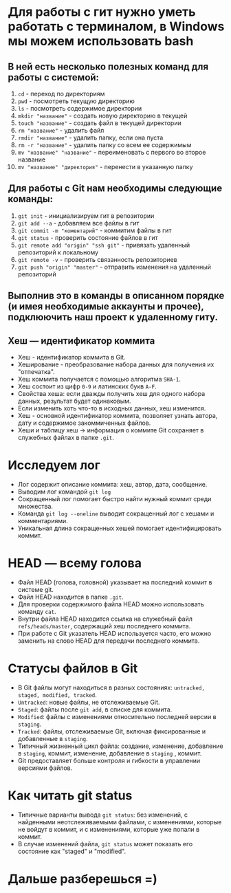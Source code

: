 # Для работы с гит нужно уметь работать с терминалом, в Windows мы можем использовать bash
## В ней есть несколько полезных команд для работы с системой:
1. ```cd``` - переход по директориям
2. ```pwd``` - посмотреть текущую директорию
3. ```ls``` - посмотреть содержимое директории
4. ```mkdir "название"``` - создать новую директорию в текущей
5. ```touch "название"``` - создать файл в текущей директории
6. ```rm "название"``` - удалить файл
7. ```rmdir "название"``` - удалить папку, если она пуста
8. ```rm -r "название"``` - удалить папку со всем ее содержимым
9. ```mv "название" "название"``` - переименовать с первого во второе название
10. ```mv "название" "директория"``` - перенести в указанную папку
## Для работы с Git нам необходимы следующие команды:
1. ```git init``` - инициализируем гит в репозитории
2. ```git add --a``` - добавляем все файлы в гит
3. ```git commit -m "коментарий"``` - коммитим файлы в гит
4. ```git status``` - проверить состояние файлов в гит
5. ```git remote add "origin" "ssh git"``` - привязать удаленный репозиторий к локальному
6. ```git remote -v``` - проверить связанность репозиториев
4. ```git push "origin" "master"``` - отправить изменения на удаленный репозиторий
## Выполнив это в команды в описанном порядке (и имея необходимые аккаунты и прочее), подклюючить наш проект к удаленному гиту.
## Хеш — идентификатор коммита
- Хеш - идентификатор коммита в Git.
- Хеширование - преобразование набора данных для получения их "отпечатка".
- Хеш коммита получается с помощью алгоритма ```SHA-1```.
- Хеш состоит из цифр ```0-9``` и латинских букв ```A-F```.
- Свойства хеша: если дважды получить хеш для одного набора данных, результат будет одинаковым.
- Если изменить хоть что-то в исходных данных, хеш изменится.
- Хеш - основной идентификатор коммита, позволяет узнать автора, дату и содержимое закоммиченных файлов.
- Хеши и таблицу хеш → информация о коммите Git сохраняет в служебных файлах в папке ```.git```.
# Исследуем лог
- Лог содержит описание коммита: хеш, автор, дата, сообщение.
- Выводим лог командой ```git log```
- Сокращенный лог помогает быстро найти нужный коммит среди множества.
- Команда ```git log --oneline``` выводит сокращенный лог с хешами и комментариями.
- Уникальная длина сокращенных хешей помогает идентифицировать коммит.
# HEAD — всему голова
- Файл HEAD (голова, головной) указывает на последний коммит в системе git.
- Файл HEAD находится в папке ```.git```.
- Для проверки содержимого файла HEAD можно использовать команду ```cat```.
- Внутри файла HEAD находится ссылка на служебный файл ```refs/heads/master```, содержащий хеш последнего коммита.
- При работе с Git указатель HEAD используется часто, его можно заменить на слово HEAD для передачи последнего коммита.
# Статусы файлов в Git
- В Git файлы могут находиться в разных состояниях: ```untracked, staged, modified, tracked```.
- ``Untracked``: новые файлы, не отслеживаемые Git.
- ``Staged``: файлы после ```git add```, в списке для коммита.
- ``Modified``: файлы с изменениями относительно последней версии в ```staging```.
- ``Tracked``: файлы, отслеживаемые Git, включая фиксированные и добавленные в ```staging```.
- Типичный жизненный цикл файла: создание, изменение, добавление в ```staging```, коммит, изменение, добавление в ```staging```	, коммит.
- Git предоставляет больше контроля и гибкости в управлении версиями файлов.
# Как читать git status
- Типичные варианты вывода ```git status```: без изменений, с найденными неотслеживаемыми файлами, с изменениями, которые не войдут в коммит, и с изменениями, которые уже попали в коммит.
- В случае изменений файла, ```git status``` может показать его состояние как "staged" и "modified".

# Дальше разберешься =)